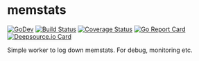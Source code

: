 # memstats

[![GoDev][godev-image]][godev-url]
[![Build Status][build-image]][build-url]
[![Coverage Status][coverage-image]][coverage-url]
[![Go Report Card][goreport-image]][goreport-url]
[![Deepsource.io Card][deepsource-io-image]][deepsource-io-url]

Simple worker to log down memstats. For debug, monitoring etc.

[godev-image]: https://img.shields.io/badge/go.dev-reference-5272B4?logo=go&logoColor=white
[godev-url]: https://pkg.go.dev/github.com/go-x-pkg/memstats

[build-image]: https://travis-ci.com/go-x-pkg/memstats.svg?branch=master
[build-url]: https://travis-ci.com/go-x-pkg/memstats

[coverage-image]: https://coveralls.io/repos/github/go-x-pkg/memstats/badge.svg?branch=master
[coverage-url]: https://coveralls.io/github/go-x-pkg/memstats?branch=master

[goreport-image]: https://goreportcard.com/badge/github.com/go-x-pkg/memstats
[goreport-url]: https://goreportcard.com/report/github.com/go-x-pkg/memstats

[deepsource-io-image]: https://static.deepsource.io/deepsource-badge-light-mini.svg
[deepsource-io-url]: https://deepsource.io/gh/go-x-pkg/memstats/?ref=repository-badge
